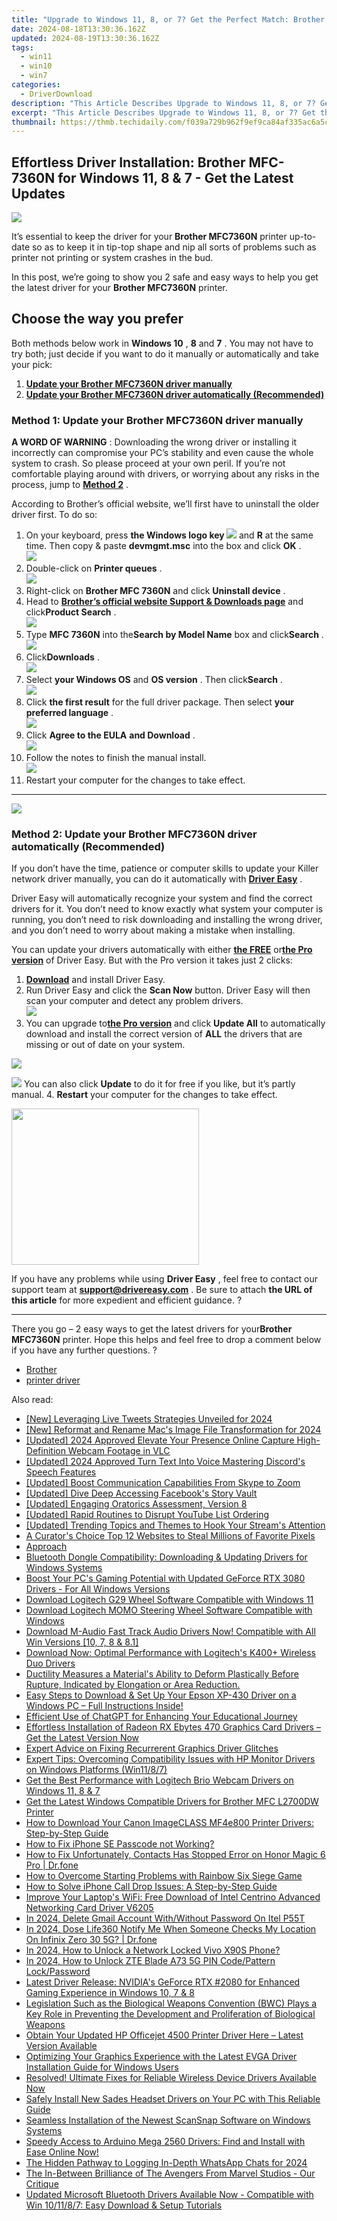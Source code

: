 ```yaml
---
title: "Upgrade to Windows 11, 8, or 7? Get the Perfect Match: Brother MFC-7360N Printer Drivers Installed in a Flash!"
date: 2024-08-18T13:30:36.162Z
updated: 2024-08-19T13:30:36.162Z
tags:
  - win11
  - win10
  - win7
categories:
  - DriverDownload
description: "This Article Describes Upgrade to Windows 11, 8, or 7? Get the Perfect Match: Brother MFC-7360N Printer Drivers Installed in a Flash!"
excerpt: "This Article Describes Upgrade to Windows 11, 8, or 7? Get the Perfect Match: Brother MFC-7360N Printer Drivers Installed in a Flash!"
thumbnail: https://thmb.techidaily.com/f039a729b962f9ef9ca84af335ac6a5c033da72e1971abe6cb320e3e4a83ec5c.jpg
---
```


## Effortless Driver Installation: Brother MFC-7360N for Windows 11, 8 & 7 - Get the Latest Updates

![](https://images.drivereasy.com/wp-content/uploads/2018/08/img_5b860d7154ba4.jpg)

 It’s essential to keep the driver for your **Brother MFC7360N** printer up-to-date so as to keep it in tip-top shape and nip all sorts of problems such as printer not printing or system crashes in the bud.

 In this post, we’re going to show you 2 safe and easy ways to help you get the latest driver for your **Brother MFC7360N** printer.

## Choose the way you prefer

 Both methods below work in **Windows 10** , **8** and **7** . You may not have to try both; just decide if you want to do it manually or automatically and take your pick:

1. [**Update your Brother MFC7360N driver manually**](https://tools.techidaily.com/drivereasy/download/)
2. [**Update your Brother MFC7360N driver automatically (Recommended)**](https://tools.techidaily.com/drivereasy/download/)

### Method 1: Update your Brother MFC7360N driver manually

**A WORD OF WARNING** : Downloading the wrong driver or installing it incorrectly can compromise your PC’s stability and even cause the whole system to crash. So please proceed at your own peril. If you’re not comfortable playing around with drivers, or worrying about any risks in the process, jump to [**Method 2**](https://tools.techidaily.com/drivereasy/download/) .

 According to Brother’s official website, we’ll first have to uninstall the older driver first. To do so:

1. On your keyboard, press   **the Windows logo key  ![](https://images.drivereasy.com/wp-content/uploads/2018/04/img_5ae0331bc08e4.png)**  and **R**  at the same time. Then copy & paste **devmgmt.msc** into the box and click   **OK**  .  
![](https://images.drivereasy.com/wp-content/uploads/2018/05/img_5afb9c1b96ba9.png)
2. Double-click on **Printer queues** .  
![](https://images.drivereasy.com/wp-content/uploads/2018/06/img_5b1a5b86a48f2.jpg)
3. Right-click on **Brother MFC 7360N** and click **Uninstall device** .
4. Head to **[Brother’s official website Support & Downloads page](http://support.brother.com/g/b/countrytop.aspx?c=us&lang=en)**  and click**Product Search** .  
![](https://images.drivereasy.com/wp-content/uploads/2018/09/img_5b91f9dbc2b1f.jpg)
5. Type **MFC 7360N** into the**Search by Model Name** box and click**Search** .  
![](https://images.drivereasy.com/wp-content/uploads/2018/09/img_5b92163d78f96.jpg)
6. Click**Downloads** .  
![](https://images.drivereasy.com/wp-content/uploads/2018/09/img_5b92169633e75.jpg)
7. Select **your Windows OS**   and **OS version** . Then click**Search** .  
![](https://images.drivereasy.com/wp-content/uploads/2018/09/img_5b921713414d6.jpg)
8. Click **the first result**   for the full driver package. Then select **your preferred language** .  
![](https://images.drivereasy.com/wp-content/uploads/2018/08/img_5b8613a0a97a4.jpg)
9. Click **Agree to the EULA**  **and Download** .  
![](https://images.drivereasy.com/wp-content/uploads/2018/08/img_5b8613f9ec314.jpg)
10. Follow the notes to finish the manual install.  
![](https://images.drivereasy.com/wp-content/uploads/2018/08/img_5b861455df55e.jpg)
11. Restart your computer for the changes to take effect.

---

<!-- affiliate ads begin -->
<a href="https://secure.2checkout.com/order/checkout.php?PRODS=4620780&QTY=1&AFFILIATE=108875&CART=1"><img src="https://secure.avangate.com/images/merchant/07dd4d5a72f5740ef0f035f201951476/728__90banner.jpg" border="0"></a>
<!-- affiliate ads end -->
### Method 2: Update your Brother MFC7360N driver automatically (Recommended)

 If you don’t have the time, patience or computer skills to update your Killer network  driver manually, you can do it automatically with **[Driver Easy](https://tools.techidaily.com/drivereasy/download/)**  .

 Driver Easy will automatically recognize your system and find the correct drivers for it. You don’t need to know exactly what system your computer is running, you don’t need to risk downloading and installing the wrong driver, and you don’t need to worry about making a mistake when installing.

 You can update your drivers automatically with either **[the FREE](https://tools.techidaily.com/drivereasy/download/)**  or[**the Pro version**](https://tools.techidaily.com/drivereasy/download/) of Driver Easy. But with the Pro version it takes just 2 clicks:

1. **[Download](https://tools.techidaily.com/drivereasy/download/)**  and install Driver Easy.
2. Run Driver Easy and click the **Scan Now** button. Driver Easy will then scan your computer and detect any problem drivers.  
![](https://images.drivereasy.com/wp-content/uploads/2018/07/img_5b5aefd675a7c.jpg)
3. You can upgrade to[**the Pro version**](https://tools.techidaily.com/drivereasy/download/) and click **Update All** to automatically download and install the correct version of **ALL**  the drivers that are missing or out of date on your system.  
<!-- affiliate ads begin -->
<a href="https://shop.copernic.com/order/checkout.php?PRODS=41033101&QTY=1&AFFILIATE=108875&CART=1"><img src="https://secure.2checkout.com/images/merchant/8d30aa96e72440759f74bd2306c1fa3d/Copernic-2023-Affiliate-728x90-Elite.png" border="0"></a>
<!-- affiliate ads end -->
![](https://images.drivereasy.com/wp-content/uploads/2018/09/img_5b92188ba032e.jpg) You can also click **Update** to do it for free if you like, but it’s partly manual.
4. **Restart**   your computer for the changes to take effect.
<!-- affiliate ads begin -->
<a href="https://bluettius.sjv.io/c/5597632/2027209/17108" target="_top" id="2027209"><img src="//a.impactradius-go.com/display-ad/17108-2027209" border="0" alt="" width="300" height="250"/></a><img height="0" width="0" src="https://imp.pxf.io/i/5597632/2027209/17108" style="position:absolute;visibility:hidden;" border="0" />
<!-- affiliate ads end -->

 If you have any problems while using **Driver Easy** , feel free to contact our support team at **<support@drivereasy.com>** . Be sure to attach **the URL of this article**  for more expedient and efficient guidance. ?

---

 There you go – 2 easy ways to get the latest drivers for your**Brother MFC7360N**  printer. Hope this helps and feel free to drop a comment below if you have any further questions. ?

* [Brother](https://tools.techidaily.com/drivereasy/download/)
* [printer driver](https://tools.techidaily.com/drivereasy/download/)

<ins class="adsbygoogle"
     style="display:block"
     data-ad-format="autorelaxed"
     data-ad-client="ca-pub-7571918770474297"
     data-ad-slot="1223367746"></ins>



<ins class="adsbygoogle"
     style="display:block"
     data-ad-client="ca-pub-7571918770474297"
     data-ad-slot="8358498916"
     data-ad-format="auto"
     data-full-width-responsive="true"></ins>

<span class="atpl-alsoreadstyle">Also read:</span>
<div><ul>
<li><a href="https://twitter-videos.techidaily.com/new-leveraging-live-tweets-strategies-unveiled-for-2024/"><u>[New] Leveraging Live Tweets  Strategies Unveiled for 2024</u></a></li>
<li><a href="https://screen-video-capture.techidaily.com/new-reformat-and-rename-macs-image-file-transformation-for-2024/"><u>[New] Reformat and Rename  Mac's Image File Transformation for 2024</u></a></li>
<li><a href="https://video-capture.techidaily.com/updated-2024-approved-elevate-your-presence-online-capture-high-definition-webcam-footage-in-vlc/"><u>[Updated] 2024 Approved  Elevate Your Presence Online  Capture High-Definition Webcam Footage in VLC</u></a></li>
<li><a href="https://discord-videos.techidaily.com/updated-2024-approved-turn-text-into-voice-mastering-discords-speech-features/"><u>[Updated] 2024 Approved  Turn Text Into Voice  Mastering Discord's Speech Features</u></a></li>
<li><a href="https://extra-lessons.techidaily.com/updated-boost-communication-capabilities-from-skype-to-zoom/"><u>[Updated] Boost Communication Capabilities  From Skype to Zoom</u></a></li>
<li><a href="https://facebook-video-content.techidaily.com/updated-dive-deep-accessing-facebooks-story-vault/"><u>[Updated] Dive Deep  Accessing Facebook's Story Vault</u></a></li>
<li><a href="https://remote-screen-capture.techidaily.com/updated-engaging-oratorics-assessment-version-8/"><u>[Updated] Engaging Oratorics Assessment, Version 8</u></a></li>
<li><a href="https://facebook-video-share.techidaily.com/updated-rapid-routines-to-disrupt-youtube-list-ordering/"><u>[Updated] Rapid Routines to Disrupt YouTube List Ordering</u></a></li>
<li><a href="https://some-skills.techidaily.com/updated-trending-topics-and-themes-to-hook-your-streams-attention/"><u>[Updated] Trending Topics and Themes to Hook Your Stream's Attention</u></a></li>
<li><a href="https://article-knowledge.techidaily.com/a-curators-choice-top-12-websites-to-steal-millions-of-favorite-pixels/"><u>A Curator's Choice  Top 12 Websites to Steal Millions of Favorite Pixels</u></a></li>
<li><a href="https://hardware-reviews.techidaily.com/1723341716627-approach/"><u>Approach</u></a></li>
<li><a href="https://win-amazing.techidaily.com/bluetooth-dongle-compatibility-downloading-and-updating-drivers-for-windows-systems/"><u>Bluetooth Dongle Compatibility: Downloading & Updating Drivers for Windows Systems</u></a></li>
<li><a href="https://win-amazing.techidaily.com/boost-your-pcs-gaming-potential-with-updated-geforce-rtx-3080-drivers-for-all-windows-versions/"><u>Boost Your PC's Gaming Potential with Updated GeForce RTX 3080 Drivers - For All Windows Versions</u></a></li>
<li><a href="https://win-amazing.techidaily.com/download-logitech-g29-wheel-software-compatible-with-windows-11/"><u>Download Logitech G29 Wheel Software Compatible with Windows 11</u></a></li>
<li><a href="https://win-amazing.techidaily.com/download-logitech-momo-steering-wheel-software-compatible-with-windows/"><u>Download Logitech MOMO Steering Wheel Software Compatible with Windows</u></a></li>
<li><a href="https://win-amazing.techidaily.com/download-m-audio-fast-track-audio-drivers-now-compatible-with-all-win-versions-10-7-8-and-81/"><u>Download M-Audio Fast Track Audio Drivers Now! Compatible with All Win Versions [10, 7, 8 & 8.1]</u></a></li>
<li><a href="https://win-amazing.techidaily.com/download-now-optimal-performance-with-logitechs-k400plus-wireless-duo-drivers/"><u>Download Now: Optimal Performance with Logitech's K400+ Wireless Duo Drivers</u></a></li>
<li><a href="https://win-amazing.techidaily.com/ductility-measures-a-materials-ability-to-deform-plastically-before-rupture-indicated-by-elongation-or-area-reduction/"><u>Ductility Measures a Material's Ability to Deform Plastically Before Rupture, Indicated by Elongation or Area Reduction.</u></a></li>
<li><a href="https://win-amazing.techidaily.com/easy-steps-to-download-and-set-up-your-epson-xp-430-driver-on-a-windows-pc-full-instructions-inside/"><u>Easy Steps to Download & Set Up Your Epson XP-430 Driver on a Windows PC – Full Instructions Inside!</u></a></li>
<li><a href="https://tech-haven.techidaily.com/efficient-use-of-chatgpt-for-enhancing-your-educational-journey/"><u>Efficient Use of ChatGPT for Enhancing Your Educational Journey</u></a></li>
<li><a href="https://win-amazing.techidaily.com/effortless-installation-of-radeon-rx-ebytes-470-graphics-card-drivers-get-the-latest-version-now/"><u>Effortless Installation of Radeon RX Ebytes 470 Graphics Card Drivers – Get the Latest Version Now</u></a></li>
<li><a href="https://win-amazing.techidaily.com/expert-advice-on-fixing-recurrerent-graphics-driver-glitches/"><u>Expert Advice on Fixing Recurrerent Graphics Driver Glitches</u></a></li>
<li><a href="https://win-amazing.techidaily.com/expert-tips-overcoming-compatibility-issues-with-hp-monitor-drivers-on-windows-platforms-win1187/"><u>Expert Tips: Overcoming Compatibility Issues with HP Monitor Drivers on Windows Platforms (Win11/8/7)</u></a></li>
<li><a href="https://win-amazing.techidaily.com/get-the-best-performance-with-logitech-brio-webcam-drivers-on-windows-11-8-and-7/"><u>Get the Best Performance with Logitech Brio Webcam Drivers on Windows 11, 8 & 7</u></a></li>
<li><a href="https://win-amazing.techidaily.com/get-the-latest-windows-compatible-drivers-for-brother-mfc-l2700dw-printer/"><u>Get the Latest Windows Compatible Drivers for Brother MFC L2700DW Printer</u></a></li>
<li><a href="https://win-amazing.techidaily.com/how-to-download-your-canon-imageclass-mf4e800-printer-drivers-step-by-step-guide/"><u>How to Download Your Canon ImageCLASS MF4e800 Printer Drivers: Step-by-Step Guide</u></a></li>
<li><a href="https://ios-unlock.techidaily.com/how-to-fix-iphone-se-passcode-not-working-by-drfone-ios/"><u>How to Fix iPhone SE Passcode not Working?</u></a></li>
<li><a href="https://fix-guide.techidaily.com/how-to-fix-unfortunately-contacts-has-stopped-error-on-honor-magic-6-pro-drfone-by-drfone-fix-android-problems-fix-android-problems/"><u>How to Fix Unfortunately, Contacts Has Stopped Error on Honor Magic 6 Pro | Dr.fone</u></a></li>
<li><a href="https://program-issues.techidaily.com/how-to-overcome-starting-problems-with-rainbow-six-siege-game/"><u>How to Overcome Starting Problems with Rainbow Six Siege Game</u></a></li>
<li><a href="https://os-tips.techidaily.com/how-to-solve-iphone-call-drop-issues-a-step-by-step-guide/"><u>How to Solve iPhone Call Drop Issues: A Step-by-Step Guide</u></a></li>
<li><a href="https://win-amazing.techidaily.com/improve-your-laptops-wifi-free-download-of-intel-centrino-advanced-networking-card-driver-v6205/"><u>Improve Your Laptop's WiFi: Free Download of Intel Centrino Advanced Networking Card Driver V6205</u></a></li>
<li><a href="https://unlock-android.techidaily.com/in-2024-delete-gmail-account-withwithout-password-on-itel-p55t-by-drfone-android/"><u>In 2024, Delete Gmail Account With/Without Password On Itel P55T</u></a></li>
<li><a href="https://review-topics.techidaily.com/in-2024-dose-life360-notify-me-when-someone-checks-my-location-on-infinix-zero-30-5g-drfone-by-drfone-virtual-android/"><u>In 2024, Dose Life360 Notify Me When Someone Checks My Location On Infinix Zero 30 5G? | Dr.fone</u></a></li>
<li><a href="https://android-unlock.techidaily.com/in-2024-how-to-unlock-a-network-locked-vivo-x90s-phone-by-drfone-android/"><u>In 2024, How to Unlock a Network Locked Vivo X90S Phone?</u></a></li>
<li><a href="https://unlock-android.techidaily.com/in-2024-how-to-unlock-zte-blade-a73-5g-pin-codepattern-lockpassword-by-drfone-android/"><u>In 2024, How to Unlock ZTE Blade A73 5G PIN Code/Pattern Lock/Password</u></a></li>
<li><a href="https://win-amazing.techidaily.com/latest-driver-release-nvidias-geforce-rtx-2080-for-enhanced-gaming-experience-in-windows-10-7-and-8/"><u>Latest Driver Release: NVIDIA's GeForce RTX #2080 for Enhanced Gaming Experience in Windows 10, 7 & 8</u></a></li>
<li><a href="https://win-amazing.techidaily.com/1722965520775-legislation-such-as-the-biological-weapons-convention-bwc-plays-a-key-role-in-preventing-the-development-and-proliferation-of-biological-weapons/"><u>Legislation Such as the Biological Weapons Convention (BWC) Plays a Key Role in Preventing the Development and Proliferation of Biological Weapons</u></a></li>
<li><a href="https://win-amazing.techidaily.com/obtain-your-updated-hp-officejet-4500-printer-driver-here-latest-version-available/"><u>Obtain Your Updated HP Officejet 4500 Printer Driver Here – Latest Version Available</u></a></li>
<li><a href="https://win-amazing.techidaily.com/optimizing-your-graphics-experience-with-the-latest-evga-driver-installation-guide-for-windows-users/"><u>Optimizing Your Graphics Experience with the Latest EVGA Driver Installation Guide for Windows Users</u></a></li>
<li><a href="https://win-amazing.techidaily.com/resolved-ultimate-fixes-for-reliable-wireless-device-drivers-available-now/"><u>Resolved! Ultimate Fixes for Reliable Wireless Device Drivers Available Now</u></a></li>
<li><a href="https://win-amazing.techidaily.com/safely-install-new-sades-headset-drivers-on-your-pc-with-this-reliable-guide/"><u>Safely Install New Sades Headset Drivers on Your PC with This Reliable Guide</u></a></li>
<li><a href="https://win-amazing.techidaily.com/seamless-installation-of-the-newest-scansnap-software-on-windows-systems/"><u>Seamless Installation of the Newest ScanSnap Software on Windows Systems</u></a></li>
<li><a href="https://win-amazing.techidaily.com/1722972207159-speedy-access-to-arduino-mega-2560-drivers-find-and-install-with-ease-online-now/"><u>Speedy Access to Arduino Mega 2560 Drivers: Find and Install with Ease Online Now!</u></a></li>
<li><a href="https://video-capture.techidaily.com/the-hidden-pathway-to-logging-in-depth-whatsapp-chats-for-2024/"><u>The Hidden Pathway to Logging In-Depth WhatsApp Chats for 2024</u></a></li>
<li><a href="https://buynow-info.techidaily.com/the-in-between-brilliance-of-the-avengers-from-marvel-studios-our-critique/"><u>The In-Between Brilliance of The Avengers From Marvel Studios - Our Critique</u></a></li>
<li><a href="https://win-amazing.techidaily.com/updated-microsoft-bluetooth-drivers-available-now-compatible-with-win-101187-easy-download-and-setup-tutorials/"><u>Updated Microsoft Bluetooth Drivers Available Now - Compatible with Win 10/11/8/7: Easy Download & Setup Tutorials</u></a></li>
</ul></div>
